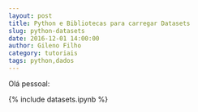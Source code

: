 ```yaml
---
layout: post
title: Python e Bibliotecas para carregar Datasets
slug: python-datasets
date: 2016-12-01 14:00:00
author: Gileno Filho
category: tutoriais
tags: python,dados
---
```


Olá pessoal:

{% include datasets.ipynb %}
